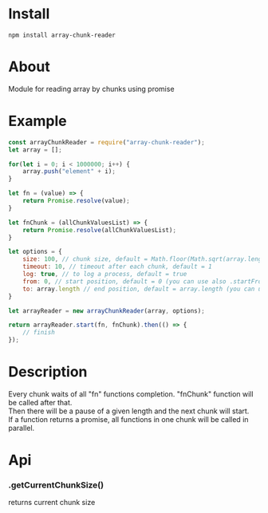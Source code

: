 # Install
`npm install array-chunk-reader`

# About
Module for reading array by chunks using promise

# Example
```js
const arrayChunkReader = require("array-chunk-reader");
let array = [];

for(let i = 0; i < 1000000; i++) {
    array.push("element" + i);
}

let fn = (value) => {
    return Promise.resolve(value);
}

let fnChunk = (allChunkValuesList) => {
    return Promise.resolve(allChunkValuesList);
}

let options = {
    size: 100, // chunk size, default = Math.floor(Math.sqrt(array.length))
    timeout: 10, // timeout after each chunk, default = 1
    log: true, // to log a process, default = true
    from: 0, // start position, default = 0 (you can use also .startFrom)
    to: array.length // end position, default = array.length (you can use also .readTo)
}

let arrayReader = new arrayChunkReader(array, options);

return arrayReader.start(fn, fnChunk).then(() => {
    // finish
});
```

# Description  
Every chunk waits of all "fn" functions completion. "fnChunk" function will be called after that.  
Then there will be a pause of a given length and the next chunk will start.  
If a function returns a promise, all functions in one chunk will be called in parallel.  

# Api
### .getCurrentChunkSize()
returns current chunk size
